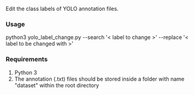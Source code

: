 Edit the class labels of YOLO annotation files. 

### Usage
python3 yolo_label_change.py --search '< label to change >' --replace '< label to be changed with >'

### Requirements
1. Python 3
2. The annotation (.txt) files should be stored inside a folder with name "dataset" within the root directory